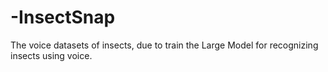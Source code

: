 # -InsectSnap
The voice datasets of insects, due to train the Large Model for recognizing insects using voice.
